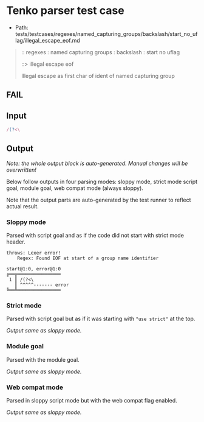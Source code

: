 # Tenko parser test case

- Path: tests/testcases/regexes/named_capturing_groups/backslash/start_no_uflag/illegal_escape_eof.md

> :: regexes : named capturing groups : backslash : start no uflag
>
> ::> illegal escape eof
>
> Illegal escape as first char of ident of named capturing group

## FAIL

## Input

`````js
/(?<\
`````

## Output

_Note: the whole output block is auto-generated. Manual changes will be overwritten!_

Below follow outputs in four parsing modes: sloppy mode, strict mode script goal, module goal, web compat mode (always sloppy).

Note that the output parts are auto-generated by the test runner to reflect actual result.

### Sloppy mode

Parsed with script goal and as if the code did not start with strict mode header.

`````
throws: Lexer error!
    Regex: Found EOF at start of a group name identifier

start@1:0, error@1:0
╔══╦════════════════
 1 ║ /(?<\
   ║ ^^^^^------- error
╚══╩════════════════

`````

### Strict mode

Parsed with script goal but as if it was starting with `"use strict"` at the top.

_Output same as sloppy mode._

### Module goal

Parsed with the module goal.

_Output same as sloppy mode._

### Web compat mode

Parsed in sloppy script mode but with the web compat flag enabled.

_Output same as sloppy mode._
